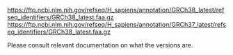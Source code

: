 https://ftp.ncbi.nlm.nih.gov/refseq/H_sapiens/annotation/GRCh38_latest/refseq_identifiers/GRCh38_latest.faa.gz
https://ftp.ncbi.nlm.nih.gov/refseq/H_sapiens/annotation/GRCh37_latest/refseq_identifiers/GRCh38_latest.faa.gz

Please consult relevant documentation on what the versions are.
